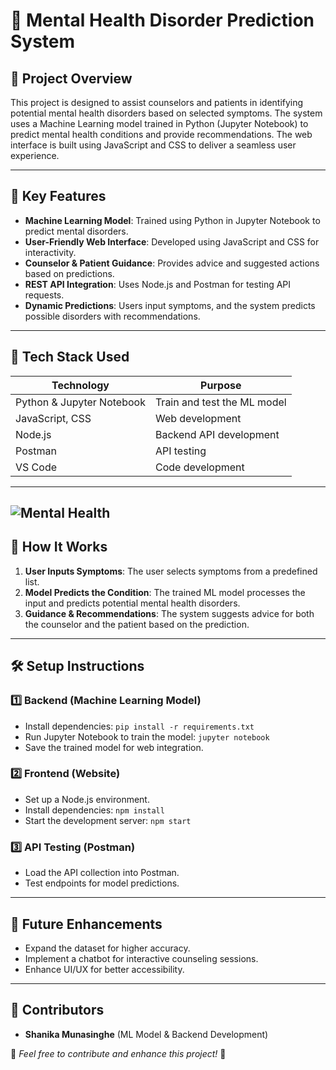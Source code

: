 # 🧠 Mental Health Disorder Prediction System

## 📌 Project Overview
This project is designed to assist counselors and patients in identifying potential mental health disorders based on selected symptoms. The system uses a Machine Learning model trained in Python (Jupyter Notebook) to predict mental health conditions and provide recommendations. The web interface is built using JavaScript and CSS to deliver a seamless user experience.

---

## 🎯 Key Features
- **Machine Learning Model**: Trained using Python in Jupyter Notebook to predict mental disorders.
- **User-Friendly Web Interface**: Developed using JavaScript and CSS for interactivity.
- **Counselor & Patient Guidance**: Provides advice and suggested actions based on predictions.
- **REST API Integration**: Uses Node.js and Postman for testing API requests.
- **Dynamic Predictions**: Users input symptoms, and the system predicts possible disorders with recommendations.

---

## 🔧 Tech Stack Used
| Technology | Purpose |
|------------|---------|
| Python & Jupyter Notebook | Train and test the ML model |
| JavaScript, CSS | Web development |
| Node.js | Backend API development |
| Postman | API testing |
| VS Code | Code development |

---
![Mental Health](https://i.pinimg.com/originals/6d/28/af/6d28afdca2f4aa9fcd8ec471fe9a6615.gif)
---
## 🚀 How It Works
1. **User Inputs Symptoms**: The user selects symptoms from a predefined list.
2. **Model Predicts the Condition**: The trained ML model processes the input and predicts potential mental health disorders.
3. **Guidance & Recommendations**: The system suggests advice for both the counselor and the patient based on the prediction.
---

## 🛠 Setup Instructions
### 1️⃣ Backend (Machine Learning Model)
- Install dependencies: `pip install -r requirements.txt`
- Run Jupyter Notebook to train the model: `jupyter notebook`
- Save the trained model for web integration.

### 2️⃣ Frontend (Website)
- Set up a Node.js environment.
- Install dependencies: `npm install`
- Start the development server: `npm start`

### 3️⃣ API Testing (Postman)
- Load the API collection into Postman.
- Test endpoints for model predictions.

---
## 📢 Future Enhancements
- Expand the dataset for higher accuracy.
- Implement a chatbot for interactive counseling sessions.
- Enhance UI/UX for better accessibility.
---

## 👥 Contributors
- **Shanika Munasinghe** (ML Model & Backend Development)

📌 *Feel free to contribute and enhance this project!* 🚀
